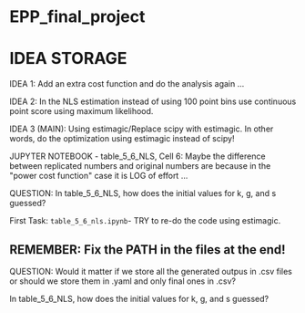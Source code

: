 # EPP_final_project

# IDEA STORAGE

IDEA 1: Add an extra cost function and do the analysis again ...

IDEA 2: In the NLS estimation instead of using 100 point bins use continuous point score using maximum likelihood.

IDEA 3 (MAIN): Using estimagic/Replace scipy with estimagic. In other words, do the optimization using estimagic instead of scipy!

JUPYTER NOTEBOOK - table_5_6_NLS, Cell 6: Maybe the difference between replicated numbers and original numbers are because in the "power cost function" case it is LOG of effort ...

QUESTION: In table_5_6_NLS, how does the initial values for k, g, and s guessed? 

First Task: `table_5_6_nls.ipynb`- TRY to re-do the code using estimagic.

## REMEMBER: Fix the PATH in the files at the end!



QUESTION: Would it matter if we store all the generated outpus in .csv files or should we store them in .yaml and only final ones in .csv?

In table_5_6_NLS, how does the initial values for k, g, and s guessed? 
